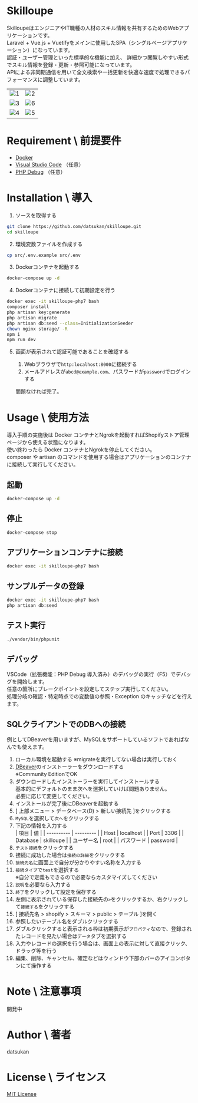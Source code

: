 # Skilloupe

SkilloupeはエンジニアやIT職種の人材のスキル情報を共有するためのWebアプリケーションです。  
Laravel + Vue.js + Vuetifyをメインに使用したSPA（シングルページアプリケーション）になっています。  
認証・ユーザー管理といった標準的な機能に加え、 詳細かつ閲覧しやすい形式でスキル情報を登録・更新・参照可能になっています。  
APIによる非同期通信を用いて全文検索や一括更新を快適な速度で処理できるパフォーマンスに調整しています。  

|                                                                                                             |                                                                                                             |
| ----------------------------------------------------------------------------------------------------------- | ----------------------------------------------------------------------------------------------------------- |
| ![1](https://user-images.githubusercontent.com/49118806/131217769-87f35e71-9bec-4b73-aaf9-53ae8565ae09.png) | ![2](https://user-images.githubusercontent.com/49118806/131217771-f0d8ceef-3a83-449e-b0f7-99d81eacf9a1.png) |
| ![3](https://user-images.githubusercontent.com/49118806/131217772-1a9601c2-7660-44d2-b485-bece208efc17.png) | ![6](https://user-images.githubusercontent.com/49118806/131217853-9e56ec05-db77-4272-9830-845cd3508242.png) |
| ![4](https://user-images.githubusercontent.com/49118806/131217774-e9671276-37e1-4ab7-8315-834fbc7d2541.png) | ![5](https://user-images.githubusercontent.com/49118806/131217775-bf859234-c24a-4ae4-90ee-7b9f3b7aa74f.png) |

# Requirement \ 前提要件

- [Docker](https://www.docker.com/get-started)
- [Visual Studio Code](https://azure.microsoft.com/ja-jp/products/visual-studio-code/) （任意）
- [PHP Debug](https://marketplace.visualstudio.com/items?itemName=felixfbecker.php-debug) （任意）

# Installation \ 導入

1. ソースを取得する
```bash
git clone https://github.com/datsukan/skilloupe.git
cd skilloupe
```

2. 環境変数ファイルを作成する
```bash
cp src/.env.example src/.env
```

3. Dockerコンテナを起動する
```bash
docker-compose up -d
```

4. Dockerコンテナに接続して初期設定を行う
```bash
docker exec -it skilloupe-php7 bash
composer install
php artisan key:generate
php artisan migrate
php artisan db:seed --class=InitializationSeeder
chown nginx storage/ -R
npm i
npm run dev
```

5. 画面が表示されて認証可能であることを確認する
   1. Webブラウザで`http:localhost:8000`に接続する
   2. メールアドレスが`abcd@example.com`、パスワードが`password`でログインする

   問題なければ完了。

# Usage \ 使用方法

導入手順の実施後は Docker コンテナとNgrokを起動すればShopifyストア管理ページから使える状態になります。  
使い終わったら Docker コンテナとNgrokを停止してください。  
composer や artisan のコマンドを使用する場合はアプリケーションのコンテナに接続して実行してください。

## 起動

```bash
docker-compose up -d
```

## 停止

```bash
docker-compose stop
```

## アプリケーションコンテナに接続

```bash
docker exec -it skilloupe-php7 bash
```

## サンプルデータの登録

```bash
docker exec -it skilloupe-php7 bash
php artisan db:seed
```

## テスト実行

```bash
./vendor/bin/phpunit
```

## デバッグ

VSCode（拡張機能：PHP Debug 導入済み）のデバッグの実行（F5）でデバッグを開始します。  
任意の箇所にブレークポイントを設定してステップ実行してください。  
処理分岐の確認・特定時点での変数値の参照・Exception のキャッチなどを行えます。

## SQLクライアントでのDBへの接続

例としてDBeaverを用いますが、MySQLをサポートしているソフトであればなんでも使えます。  

1. ローカル環境を起動する ※migrateを実行してない場合は実行しておく
2. [DBeaver](https://dbeaver.io/)のインストーラーをダウンロードする  
   ※Community EditionでOK
3. ダウンロードしたインストーラーを実行してインストールする  
   基本的にデフォルトのまま次へを選択していけば問題ありません。  
   必要に応じて変更してください。  
4. インストールが完了後にDBeaverを起動する
5. [ 上部メニュー > データベース(D) > 新しい接続先 ]をクリックする
6. `MySQL`を選択して`次へ`をクリックする
7. 下記の情報を入力する  
   | 項目       | 値        |
   | ---------- | --------- |
   | Host       | localhost |
   | Port       | 3306      |
   | Database   | skilloupe |
   | ユーザー名 | root      |
   | パスワード | password  |
8. `テスト接続`をクリックする
9. 接続に成功した場合は`接続の詳細`をクリックする
10. `接続先名`に画面上で自分が分かりやすい名称を入力する
11. `接続タイプ`で`test`を選択する  
    ※自分で定義もできるので必要ならカスタマイズしてください
12. `説明`を必要なら入力する
13. `終了`をクリックして設定を保存する
14. 左側に表示されている保存した接続先の`>`をクリックするか、右クリックして`接続する`をクリックする
15. [ 接続先名 > shopify > スキーマ > public > テーブル ]を開く
16. 参照したいテーブル名をダブルクリックする
17. ダブルクリックすると表示される枠は初期表示が`プロパティ`なので、登録されたレコードを見たい場合は`データ`タブを選択する
18. 入力やレコードの選択を行う場合は、画面上の表示に対して直接クリック、ドラッグ等を行う
19. 編集、削除、キャンセル、確定などはウィンドウ下部のバーのアイコンボタンにて操作する

# Note \ 注意事項

開発中

# Author \ 著者

datsukan

# License \ ライセンス

[MIT License](https://en.wikipedia.org/wiki/MIT_License)
